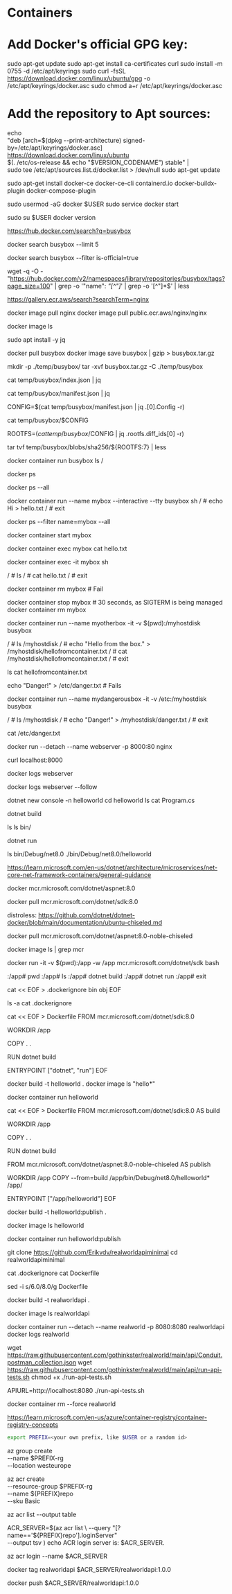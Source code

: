 # Containers

# Add Docker's official GPG key:
sudo apt-get update
sudo apt-get install ca-certificates curl
sudo install -m 0755 -d /etc/apt/keyrings
sudo curl -fsSL https://download.docker.com/linux/ubuntu/gpg -o /etc/apt/keyrings/docker.asc
sudo chmod a+r /etc/apt/keyrings/docker.asc

# Add the repository to Apt sources:

echo \
  "deb [arch=$(dpkg --print-architecture) signed-by=/etc/apt/keyrings/docker.asc] https://download.docker.com/linux/ubuntu \
  $(. /etc/os-release && echo "$VERSION_CODENAME") stable" | \
  sudo tee /etc/apt/sources.list.d/docker.list > /dev/null
sudo apt-get update

sudo apt-get install docker-ce docker-ce-cli containerd.io docker-buildx-plugin docker-compose-plugin

sudo usermod -aG docker $USER
sudo service docker start

sudo su $USER
docker version

https://hub.docker.com/search?q=busybox

docker search busybox --limit 5

docker search busybox --filter is-official=true

wget -q -O - "https://hub.docker.com/v2/namespaces/library/repositories/busybox/tags?page_size=100" | grep -o '"name": *"[^"]*' | grep -o '[^"]*$' | less


https://gallery.ecr.aws/search?searchTerm=nginx

docker image pull nginx
docker image pull public.ecr.aws/nginx/nginx

docker image ls

sudo apt install -y jq

docker pull busybox
docker image save busybox | gzip > busybox.tar.gz

mkdir -p ./temp/busybox/
tar -xvf busybox.tar.gz -C ./temp/busybox

cat temp/busybox/index.json | jq

cat temp/busybox/manifest.json | jq

CONFIG=$(cat temp/busybox/manifest.json | jq .[0].Config -r)

cat temp/busybox/$CONFIG

ROOTFS=$(cat temp/busybox/$CONFIG | jq .rootfs.diff_ids[0] -r)

tar tvf temp/busybox/blobs/sha256/${ROOTFS:7} | less

docker container run busybox ls /

docker ps

docker ps --all

docker container run --name mybox --interactive --tty busybox sh
/ # echo Hi > hello.txt
/ # exit

docker ps --filter name=mybox --all

docker container start mybox

docker container exec mybox cat hello.txt

docker container exec -it mybox sh

/ # ls
/ # cat hello.txt
/ # exit

docker container rm mybox # Fail

docker container stop mybox # 30 seconds, as SIGTERM is being managed
docker container rm mybox

docker container run --name myotherbox -it -v $(pwd):/myhostdisk busybox

/ # ls /myhostdisk
/ # echo "Hello from the box." > /myhostdisk/hellofromcontainer.txt
/ # cat /myhostdisk/hellofromcontainer.txt
/ # exit

ls
cat hellofromcontainer.txt


echo "Danger!" > /etc/danger.txt # Fails

docker container run --name mydangerousbox -it -v /etc:/myhostdisk busybox

/ # ls /myhostdisk
/ # echo "Danger!" > /myhostdisk/danger.txt
/ # exit

cat /etc/danger.txt


docker run --detach --name webserver -p 8000:80 nginx

curl localhost:8000

docker logs webserver

docker logs webserver --follow




dotnet new console -n helloworld
cd helloworld
ls
cat Program.cs

dotnet build

ls
ls bin/

dotnet run

ls bin/Debug/net8.0
./bin/Debug/net8.0/helloworld

https://learn.microsoft.com/en-us/dotnet/architecture/microservices/net-core-net-framework-containers/general-guidance



docker mcr.microsoft.com/dotnet/aspnet:8.0

docker pull mcr.microsoft.com/dotnet/sdk:8.0

distroless: https://github.com/dotnet/dotnet-docker/blob/main/documentation/ubuntu-chiseled.md

docker pull mcr.microsoft.com/dotnet/aspnet:8.0-noble-chiseled

docker image ls | grep mcr


docker run -it -v $(pwd):/app -w /app mcr.microsoft.com/dotnet/sdk bash

:/app# pwd
:/app# ls
:/app# dotnet build
:/app# dotnet run
:/app# exit


cat << EOF > .dockerignore
bin
obj
EOF

ls -a
cat .dockerignore

cat << EOF > Dockerfile
FROM mcr.microsoft.com/dotnet/sdk:8.0

WORKDIR /app

COPY . .

RUN dotnet build

ENTRYPOINT ["dotnet", "run"]
EOF

docker build -t helloworld .
docker image ls "hello*"

docker container run helloworld

cat << EOF > Dockerfile
FROM mcr.microsoft.com/dotnet/sdk:8.0 AS build

WORKDIR /app

COPY . .

RUN dotnet build

FROM mcr.microsoft.com/dotnet/aspnet:8.0-noble-chiseled AS publish

WORKDIR /app
COPY --from=build /app/bin/Debug/net8.0/helloworld* /app/

ENTRYPOINT ["/app/helloworld"]
EOF

docker build -t helloworld:publish .

docker image ls helloworld

docker container run helloworld:publish

git clone https://github.com/Erikvdv/realworldapiminimal
cd realworldapiminimal

cat .dockerignore
cat Dockerfile

sed -i s/6.0/8.0/g Dockerfile

docker build -t realworldapi .

docker image ls realworldapi

docker container run --detach --name realworld -p 8080:8080 realworldapi
docker logs realworld


wget https://raw.githubusercontent.com/gothinkster/realworld/main/api/Conduit.postman_collection.json
wget https://raw.githubusercontent.com/gothinkster/realworld/main/api/run-api-tests.sh
chmod +x ./run-api-tests.sh

APIURL=http://localhost:8080 ./run-api-tests.sh

docker container rm --force realworld


https://learn.microsoft.com/en-us/azure/container-registry/container-registry-concepts

```bash
export PREFIX=<your own prefix, like $USER or a random id>
```

az group create \
  --name $PREFIX-rg \
  --location westeurope

az acr create \
  --resource-group $PREFIX-rg \
  --name ${PREFIX}repo \
  --sku Basic

az acr list --output table

ACR_SERVER=$(az acr list \
  --query "[?name=='${PREFIX}repo'].loginServer" \
  --output tsv
)
echo ACR login server is: $ACR_SERVER.

az acr login --name $ACR_SERVER

docker tag realworldapi $ACR_SERVER/realworldapi:1.0.0

docker push $ACR_SERVER/realworldapi:1.0.0


